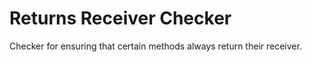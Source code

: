 # Returns Receiver Checker

Checker for ensuring that certain methods always return their receiver.
